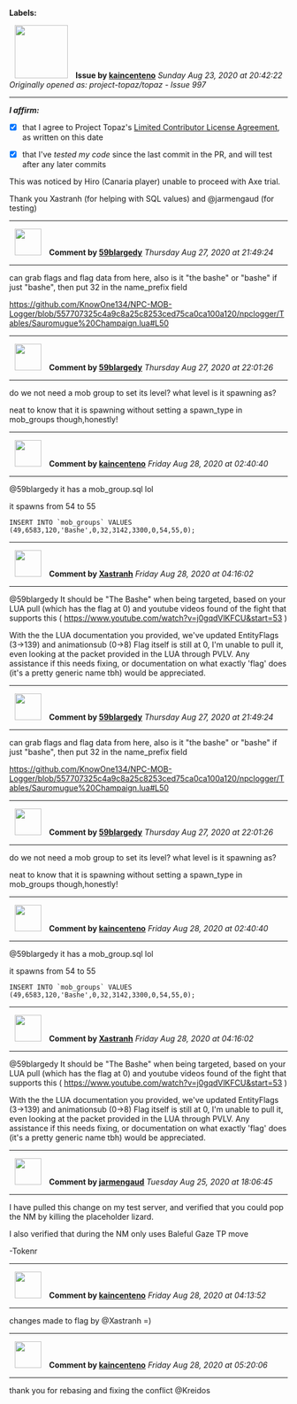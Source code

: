 **Labels:**



<a href="https://github.com/kaincenteno"><img src="https://avatars3.githubusercontent.com/u/26943220?v=4" width="96" height="96" hspace="10"></img></a> **Issue by [kaincenteno](https://github.com/kaincenteno)**
_Sunday Aug 23, 2020 at 20:42:22_
_Originally opened as: project-topaz/topaz - Issue 997_

----

<!-- place 'x' mark between square [] brackets to affirm: -->
**_I affirm:_**
- [x] that I agree to Project Topaz's [Limited Contributor License Agreement](http://project-topaz.com/blob/release/CONTRIBUTOR_AGREEMENT.md), as written on this date
- [x] that I've _tested my code_ since the last commit in the PR, and will test after any later commits

This was noticed by Hiro (Canaria player) unable to proceed with Axe trial.

Thank you Xastranh (for helping with SQL values) and @jarmengaud  (for testing)


----
<a href="https://github.com/59blargedy"><img src="https://avatars0.githubusercontent.com/u/52636208?v=4" width="48" height="48" hspace="10"></img></a> **Comment by [59blargedy](https://github.com/59blargedy)**
_Thursday Aug 27, 2020 at 21:49:24_

----

can grab flags and flag data from here, also is it "the bashe" or "bashe" if just "bashe", then put 32 in the name_prefix field
https://github.com/KnowOne134/NPC-MOB-Logger/blob/557707325c4a9c8a25c8253ced75ca0ca100a120/npclogger/Tables/Sauromugue%20Champaign.lua#L50


----
<a href="https://github.com/59blargedy"><img src="https://avatars0.githubusercontent.com/u/52636208?v=4" width="48" height="48" hspace="10"></img></a> **Comment by [59blargedy](https://github.com/59blargedy)**
_Thursday Aug 27, 2020 at 22:01:26_

----

do we not need a mob group to set its level? what level is it spawning as? 
neat to know that it is spawning without setting a spawn_type in mob_groups though,honestly!


----
<a href="https://github.com/kaincenteno"><img src="https://avatars3.githubusercontent.com/u/26943220?v=4" width="48" height="48" hspace="10"></img></a> **Comment by [kaincenteno](https://github.com/kaincenteno)**
_Friday Aug 28, 2020 at 02:40:40_

----

@59blargedy  it has a mob_group.sql  lol

it spawns from 54 to 55

```INSERT INTO `mob_groups` VALUES (49,6583,120,'Bashe',0,32,3142,3300,0,54,55,0);```


----
<a href="https://github.com/Xastranh"><img src="https://avatars1.githubusercontent.com/u/70107447?v=4" width="48" height="48" hspace="10"></img></a> **Comment by [Xastranh](https://github.com/Xastranh)**
_Friday Aug 28, 2020 at 04:16:02_

----

@59blargedy It should be "The Bashe" when being targeted, based on your LUA pull (which has the flag at 0) and youtube videos found of the fight that supports this ( https://www.youtube.com/watch?v=j0gqdVlKFCU&start=53 ) 

With the the LUA documentation you provided, we've updated EntityFlags (3->139) and animationsub (0->8) Flag itself is still at 0, I'm unable to pull it, even looking at the packet provided in the LUA through PVLV. Any assistance if this needs fixing, or documentation on what exactly 'flag' does (it's a pretty generic name tbh) would be appreciated.


----
<a href="https://github.com/59blargedy"><img src="https://avatars0.githubusercontent.com/u/52636208?v=4" width="48" height="48" hspace="10"></img></a> **Comment by [59blargedy](https://github.com/59blargedy)**
_Thursday Aug 27, 2020 at 21:49:24_

----

can grab flags and flag data from here, also is it "the bashe" or "bashe" if just "bashe", then put 32 in the name_prefix field
https://github.com/KnowOne134/NPC-MOB-Logger/blob/557707325c4a9c8a25c8253ced75ca0ca100a120/npclogger/Tables/Sauromugue%20Champaign.lua#L50


----
<a href="https://github.com/59blargedy"><img src="https://avatars0.githubusercontent.com/u/52636208?v=4" width="48" height="48" hspace="10"></img></a> **Comment by [59blargedy](https://github.com/59blargedy)**
_Thursday Aug 27, 2020 at 22:01:26_

----

do we not need a mob group to set its level? what level is it spawning as? 
neat to know that it is spawning without setting a spawn_type in mob_groups though,honestly!


----
<a href="https://github.com/kaincenteno"><img src="https://avatars3.githubusercontent.com/u/26943220?v=4" width="48" height="48" hspace="10"></img></a> **Comment by [kaincenteno](https://github.com/kaincenteno)**
_Friday Aug 28, 2020 at 02:40:40_

----

@59blargedy  it has a mob_group.sql  lol

it spawns from 54 to 55

```INSERT INTO `mob_groups` VALUES (49,6583,120,'Bashe',0,32,3142,3300,0,54,55,0);```


----
<a href="https://github.com/Xastranh"><img src="https://avatars1.githubusercontent.com/u/70107447?v=4" width="48" height="48" hspace="10"></img></a> **Comment by [Xastranh](https://github.com/Xastranh)**
_Friday Aug 28, 2020 at 04:16:02_

----

@59blargedy It should be "The Bashe" when being targeted, based on your LUA pull (which has the flag at 0) and youtube videos found of the fight that supports this ( https://www.youtube.com/watch?v=j0gqdVlKFCU&start=53 ) 

With the the LUA documentation you provided, we've updated EntityFlags (3->139) and animationsub (0->8) Flag itself is still at 0, I'm unable to pull it, even looking at the packet provided in the LUA through PVLV. Any assistance if this needs fixing, or documentation on what exactly 'flag' does (it's a pretty generic name tbh) would be appreciated.


----
<a href="https://github.com/jarmengaud"><img src="https://avatars3.githubusercontent.com/u/52013132?v=4" width="48" height="48" hspace="10"></img></a> **Comment by [jarmengaud](https://github.com/jarmengaud)**
_Tuesday Aug 25, 2020 at 18:06:45_

----

I have pulled this change on my test server, and verified that you could pop the NM by killing the placeholder lizard.
I also verified that during the NM only uses Baleful Gaze TP move

-Tokenr


----
<a href="https://github.com/kaincenteno"><img src="https://avatars3.githubusercontent.com/u/26943220?v=4" width="48" height="48" hspace="10"></img></a> **Comment by [kaincenteno](https://github.com/kaincenteno)**
_Friday Aug 28, 2020 at 04:13:52_

----

changes made to flag by @Xastranh  =)


----
<a href="https://github.com/kaincenteno"><img src="https://avatars3.githubusercontent.com/u/26943220?v=4" width="48" height="48" hspace="10"></img></a> **Comment by [kaincenteno](https://github.com/kaincenteno)**
_Friday Aug 28, 2020 at 05:20:06_

----

thank you for rebasing and fixing the conflict @Kreidos 
